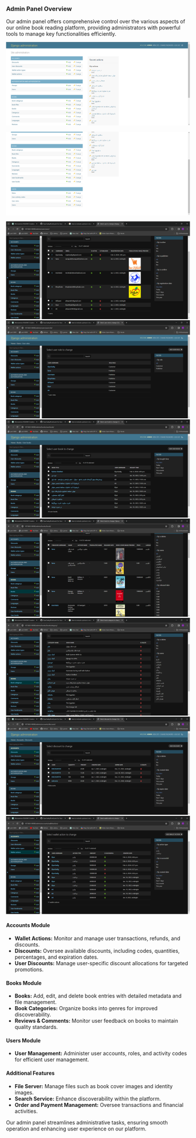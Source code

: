 ### Admin Panel Overview

Our admin panel offers comprehensive control over the various aspects of our online book reading platform, providing administrators with powerful tools to manage key functionalities efficiently.

![image info](./screenshots/admin-panel-1.png)

![image info](./screenshots/admin-panel-2.png)

![image info](./screenshots/admin-1.png)
![image info](./screenshots/admin-2.png)
![image info](./screenshots/admin-3.png)
![image info](./screenshots/admin-4.png)
![image info](./screenshots/admin-5.png)
![image info](./screenshots/admin-6.png)
![image info](./screenshots/admin-7.png)

#### Accounts Module
- **Wallet Actions:** Monitor and manage user transactions, refunds, and discounts.
- **Discounts:** Oversee available discounts, including codes, quantities, percentages, and expiration dates.
- **User Discounts:** Manage user-specific discount allocations for targeted promotions.

#### Books Module
- **Books:** Add, edit, and delete book entries with detailed metadata and file management.
- **Book Categories:** Organize books into genres for improved discoverability.
- **Reviews & Comments:** Monitor user feedback on books to maintain quality standards.

#### Users Module
- **User Management:** Administer user accounts, roles, and activity codes for efficient user management.

#### Additional Features
- **File Server:** Manage files such as book cover images and identity images.
- **Search Service:** Enhance discoverability within the platform.
- **Order and Payment Management:** Oversee transactions and financial activities.

Our admin panel streamlines administrative tasks, ensuring smooth operation and enhancing user experience on our platform.

